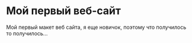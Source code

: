 # Мой первый веб-сайт
Мой первый макет веб сайта, я еще новичок, поэтому что получилось то получилось...
